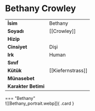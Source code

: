 # Bethany Crowley  
  
<div class="grid" markdown>  
  
|  |  |  
|---|---|  
| **İsim** | Bethany |  
| **Soyadı** | [[Crowley]] |  
| **Hizip** |  |  
| **Cinsiyet** | Dişi |  
| **Irk** | Human |  
| **Sınıf** |  |  
| **Kütük** | [[Kiefernstrass]] |  
| **Münasebet** |  |  
| **Karakter Betimi** |  |  
  
  
=== "Bethany"  
	![[Bethany_portrait.webp]]{ .card }  
  
</div>